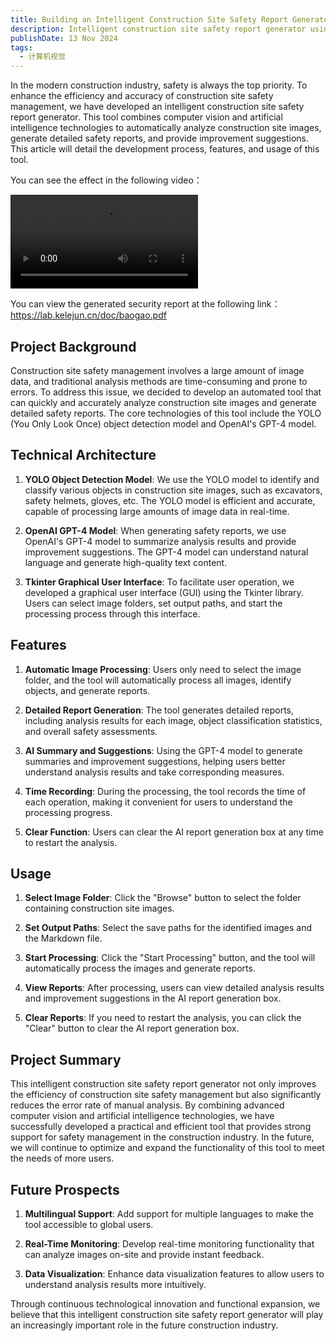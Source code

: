 ```yaml
---
title: Building an Intelligent Construction Site Safety Report Generator
description: Intelligent construction site safety report generator using YOLO and GPT-4 for automated image analysis and report generation.
publishDate: 13 Nov 2024
tags:
  - 计算机视觉
---
```

In the modern construction industry, safety is always the top priority. To enhance the efficiency and accuracy of construction site safety management, we have developed an intelligent construction site safety report generator. This tool combines computer vision and artificial intelligence technologies to automatically analyze construction site images, generate detailed safety reports, and provide improvement suggestions. This article will detail the development process, features, and usage of this tool.  

You can see the effect in the following video：

<video src="https://pt9wnw.ch.files.1drv.com/y4mHB4LIhRBkfLzJspkHRtyueOvKIL2oxRhRiCYc4dyc-ta7Y-QsZxeBshAY0I9xHTXNcNi3AvsRGkJVscPXvenGWB88xIaKec0FcoOWKTZEeBWCc9RrgE4Jd6J5yL6Y52I-_-_QEHVhL3RNkDYwpyV2vWdYaMgThULORg6y8Q-JMlb0myY6j37SPjEP8Pv5kPvSM0k2UxvGzEbO_pSPNYA-S5fAoAJ1_EQtg9-cBaIdlE?AVOverride=1"></video>
  
You can view the generated security report at the following link：  
https://lab.kelejun.cn/doc/baogao.pdf
## Project Background

Construction site safety management involves a large amount of image data, and traditional analysis methods are time-consuming and prone to errors. To address this issue, we decided to develop an automated tool that can quickly and accurately analyze construction site images and generate detailed safety reports. The core technologies of this tool include the YOLO (You Only Look Once) object detection model and OpenAI's GPT-4 model.

## Technical Architecture

1. **YOLO Object Detection Model**: We use the YOLO model to identify and classify various objects in construction site images, such as excavators, safety helmets, gloves, etc. The YOLO model is efficient and accurate, capable of processing large amounts of image data in real-time.

2. **OpenAI GPT-4 Model**: When generating safety reports, we use OpenAI's GPT-4 model to summarize analysis results and provide improvement suggestions. The GPT-4 model can understand natural language and generate high-quality text content.

3. **Tkinter Graphical User Interface**: To facilitate user operation, we developed a graphical user interface (GUI) using the Tkinter library. Users can select image folders, set output paths, and start the processing process through this interface.

## Features

1. **Automatic Image Processing**: Users only need to select the image folder, and the tool will automatically process all images, identify objects, and generate reports.

2. **Detailed Report Generation**: The tool generates detailed reports, including analysis results for each image, object classification statistics, and overall safety assessments.

3. **AI Summary and Suggestions**: Using the GPT-4 model to generate summaries and improvement suggestions, helping users better understand analysis results and take corresponding measures.

4. **Time Recording**: During the processing, the tool records the time of each operation, making it convenient for users to understand the processing progress.

5. **Clear Function**: Users can clear the AI report generation box at any time to restart the analysis.

## Usage

1. **Select Image Folder**: Click the "Browse" button to select the folder containing construction site images.

2. **Set Output Paths**: Select the save paths for the identified images and the Markdown file.

3. **Start Processing**: Click the "Start Processing" button, and the tool will automatically process the images and generate reports.

4. **View Reports**: After processing, users can view detailed analysis results and improvement suggestions in the AI report generation box.

5. **Clear Reports**: If you need to restart the analysis, you can click the "Clear" button to clear the AI report generation box.

## Project Summary

This intelligent construction site safety report generator not only improves the efficiency of construction site safety management but also significantly reduces the error rate of manual analysis. By combining advanced computer vision and artificial intelligence technologies, we have successfully developed a practical and efficient tool that provides strong support for safety management in the construction industry. In the future, we will continue to optimize and expand the functionality of this tool to meet the needs of more users.

## Future Prospects

1. **Multilingual Support**: Add support for multiple languages to make the tool accessible to global users.

2. **Real-Time Monitoring**: Develop real-time monitoring functionality that can analyze images on-site and provide instant feedback.

3. **Data Visualization**: Enhance data visualization features to allow users to understand analysis results more intuitively.

Through continuous technological innovation and functional expansion, we believe that this intelligent construction site safety report generator will play an increasingly important role in the future construction industry.